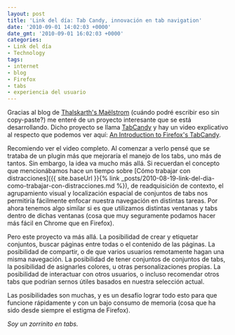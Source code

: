 ```yaml
---
layout: post
title: 'Link del día: Tab Candy, innovación en tab navigation'
date: '2010-09-01 14:02:03 +0000'
date_gmt: '2010-09-01 16:02:03 +0000'
categories:
- Link del día
- Technology
tags:
- internet
- blog
- Firefox
- tabs
- experiencia del usuario
---
```


Gracias al blog de [Thalskarth's Ma&euml;lstrom](http://www.thalskarth.com.ar/2010/07/24/tab-candy-o-como-firefox-busca-revolucionar-la-navegacion-por-pestanas/) (cuándo podré escribir eso sin copy-paste?) me enteré de un proyecto interesante que se está desarrollando. Dicho proyecto se llama [TabCandy](http://azarask.in/projects/tabcandy/) y hay un video explicativo al respecto que podemos ver aquí: [An Introduction to Firefox's TabCandy](http://vimeo.com/13560319).

Recomiendo ver el video completo. Al comenzar a verlo pensé que se trataba de un plugin más que mejoraría el manejo de los tabs, uno más de tantos. Sin embargo, la idea va mucho más allá. Si recuerdan el concepto que mencionábamos hace un tiempo sobre [Cómo trabajar con distracciones]({{ site.baseUrl }}{% link _posts/2010-08-19-link-del-dia-como-trabajar-con-distracciones.md %}), de readquisición de contexto, el agrupamiento visual y localización espacial de conjuntos de tabs nos permitiría fácilmente enfocar nuestra navegación en distintas tareas. Por ahora tenemos algo similar si es que utilizamos distintas ventanas y tabs dentro de dichas ventanas (cosa que muy seguramente podamos hacer más fácil en Chrome que en Firefox).

Pero este proyecto va más allá. La posibilidad de crear y etiquetar conjuntos, buscar páginas entre todas o el contenido de las páginas. La posibilidad de compartir, o de que varios usuarios remotamente hagan una misma navegación. La posibilidad de tener conjuntos de conjuntos de tabs, la posibilidad de asignarles colores, u otras personalizaciones propias. La posibilidad de interactuar con otros usuarios, o incluso recomendar otros tabs que podrían sernos útiles basados en nuestra selección actual.

Las posibilidades son muchas, y es un desafío lograr todo esto para que funcione rápidamente y con un bajo consumo de memoria (cosa que ha sido desde siempre el estigma de Firefox).

_Soy un zorrinito en tabs._
